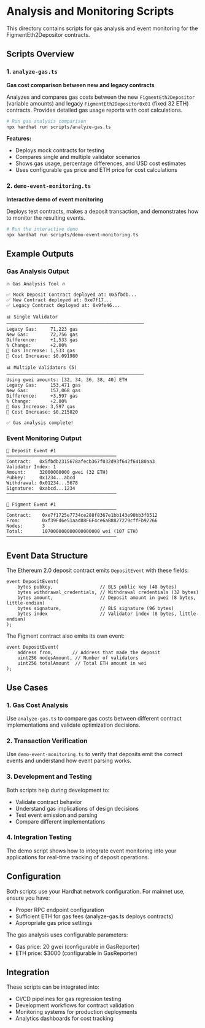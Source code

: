 # Analysis and Monitoring Scripts

This directory contains scripts for gas analysis and event monitoring for the FigmentEth2Depositor contracts.

## Scripts Overview

### 1. `analyze-gas.ts`
**Gas cost comparison between new and legacy contracts**

Analyzes and compares gas costs between the new `FigmentEth2Depositor` (variable amounts) and legacy `FigmentEth2Depositor0x01` (fixed 32 ETH) contracts. Provides detailed gas usage reports with cost calculations.

```bash
# Run gas analysis comparison
npx hardhat run scripts/analyze-gas.ts
```

**Features:**
- Deploys mock contracts for testing
- Compares single and multiple validator scenarios
- Shows gas usage, percentage differences, and USD cost estimates
- Uses configurable gas price and ETH price for cost calculations

### 2. `demo-event-monitoring.ts`
**Interactive demo of event monitoring**

Deploys test contracts, makes a deposit transaction, and demonstrates how to monitor the resulting events.

```bash
# Run the interactive demo
npx hardhat run scripts/demo-event-monitoring.ts
```

## Example Outputs

### Gas Analysis Output
```
🔥 Gas Analysis Tool 🔥

✅ Mock Deposit Contract deployed at: 0x5fbdb...
✅ New Contract deployed at: 0xe7f17...
✅ Legacy Contract deployed at: 0x9fe46...

📊 Single Validator
──────────────────────────────────────────────────
Legacy Gas:     71,223 gas
New Gas:        72,756 gas
Difference:     +1,533 gas
% Change:       +2.00%
🔴 Gas Increase: 1,533 gas
💸 Cost Increase: $0.091980

📊 Multiple Validators (5)
──────────────────────────────────────────────────
Using gwei amounts: [32, 34, 36, 38, 40] ETH
Legacy Gas:     153,471 gas
New Gas:        157,068 gas
Difference:     +3,597 gas
% Change:       +2.00%
🔴 Gas Increase: 3,597 gas
💸 Cost Increase: $0.215820

✅ Gas analysis complete!
```

### Event Monitoring Output
```
🔸 Deposit Event #1
────────────────────────────────────────
Contract:   0x5fbdb2315678afecb367f032d93f642f64180aa3
Validator Index: 1
Amount:     32000000000 gwei (32 ETH)
Pubkey:     0x1234...abcd
Withdrawal: 0x01234...5678
Signature:  0xabcd...1234
────────────────────────────────────────

🔸 Figment Event #1
────────────────────────────────────────
Contract:    0xe7f1725e7734ce288f8367e1bb143e90bb3f0512
From:        0xf39Fd6e51aad88F6F4ce6aB8827279cffFb92266
Nodes:       3
Total:       107000000000000000000 wei (107 ETH)
────────────────────────────────────────
```

## Event Data Structure

The Ethereum 2.0 deposit contract emits `DepositEvent` with these fields:

```solidity
event DepositEvent(
    bytes pubkey,                 // BLS public key (48 bytes)
    bytes withdrawal_credentials, // Withdrawal credentials (32 bytes)
    bytes amount,                 // Deposit amount in gwei (8 bytes, little-endian)
    bytes signature,              // BLS signature (96 bytes)
    bytes index                   // Validator index (8 bytes, little-endian)
);
```

The Figment contract also emits its own event:

```solidity
event DepositEvent(
    address from,       // Address that made the deposit
    uint256 nodesAmount, // Number of validators
    uint256 totalAmount  // Total ETH amount in wei
);
```

## Use Cases

### 1. **Gas Cost Analysis**
Use `analyze-gas.ts` to compare gas costs between different contract implementations and validate optimization decisions.

### 2. **Transaction Verification**
Use `demo-event-monitoring.ts` to verify that deposits emit the correct events and understand how event parsing works.

### 3. **Development and Testing**
Both scripts help during development to:
- Validate contract behavior
- Understand gas implications of design decisions
- Test event emission and parsing
- Compare different implementations

### 4. **Integration Testing**
The demo script shows how to integrate event monitoring into your applications for real-time tracking of deposit operations.

## Configuration

Both scripts use your Hardhat network configuration. For mainnet use, ensure you have:
- Proper RPC endpoint configuration
- Sufficient ETH for gas fees (analyze-gas.ts deploys contracts)
- Appropriate gas price settings

The gas analysis uses configurable parameters:
- Gas price: 20 gwei (configurable in GasReporter)
- ETH price: $3000 (configurable in GasReporter)

## Integration

These scripts can be integrated into:
- CI/CD pipelines for gas regression testing
- Development workflows for contract validation
- Monitoring systems for production deployments
- Analytics dashboards for cost tracking
